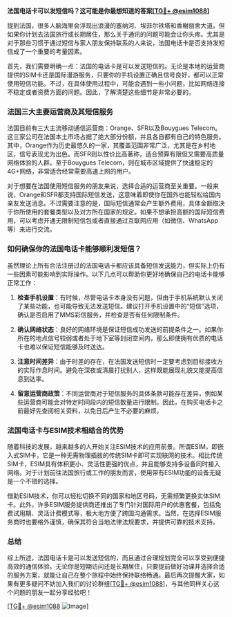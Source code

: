 **法国电话卡可以发短信吗？这可能是你最想知道的答案[[TG💪+ @esim1088](https://t.me/s/esim1088)]**

提到法国，很多人脑海里会浮现出浪漫的塞纳河、埃菲尔铁塔和香榭丽舍大道。但如果你计划去法国旅行或长期居住，那么关于通讯的问题可能会让你头疼。尤其是对于那些习惯于通过短信与家人朋友保持联系的人来说，法国电话卡是否支持发短信成了一个重要的考量因素。

首先，我们需要明确一点：法国的电话卡是可以发送短信的。无论是本地的运营商提供的SIM卡还是国际漫游服务，只要你的手机设置正确且信号良好，都可以正常使用短信功能。不过，在具体使用过程中，可能会遇到一些小问题，比如网络连接不稳定或者资费方面的问题。因此，了解清楚这些细节是非常必要的。

### 法国三大主要运营商及其短信服务

法国目前有三大主流移动通信运营商：Orange、SFR以及Bouygues Telecom。这三家公司在法国本土市场占据了绝大部分份额，并且各自都有自己的特色服务。其中，Orange作为历史最悠久的一家，其覆盖范围非常广泛，尤其是在乡村地区，信号表现尤为出色。而SFR则以性价比高著称，适合预算有限但又需要高质量网络体验的人群。至于Bouygues Telecom，则在城市区域提供了快速稳定的4G+网络，非常适合经常需要高速上网的用户。

对于想要在法国使用短信服务的朋友来说，选择合适的运营商至关重要。一般来说，Orange和SFR都支持国际短信发送，这意味着即使你在国外也能轻松给国内亲友发送消息。不过需要注意的是，国际短信通常会产生额外费用，具体金额取决于你所使用的套餐类型以及对方所在国家的规定。如果不想承担高额的国际短信费用，可以考虑开通无限制短信包或者直接通过互联网应用（如微信、WhatsApp等）来进行交流。

### 如何确保你的法国电话卡能够顺利发短信？

虽然理论上所有合法注册过的法国电话卡都应该具备短信发送能力，但实际上仍有一些因素可能影响到实际操作。以下几点可以帮助你更好地确保自己的电话卡能够正常工作：

1. **检查手机设置**：有时候，尽管电话卡本身没有问题，但由于手机系统默认关闭了某些功能，也可能导致无法发送短信。建议打开手机设置中的“短信”选项，确认是否启用了MMS彩信服务，并检查是否有任何限制条件。

2. **确认网络状态**：良好的网络环境是保证短信成功发送的前提条件之一。如果你所在的地点信号较弱或者处于地下室等封闭空间内，那么即使拥有优质的电话卡也难以保证短信能够及时送达。

3. **注意时间差异**：由于时差的存在，在法国发送短信时一定要考虑到目标接收方的实际作息时间。避免在深夜或清晨打扰别人，这样既能展现礼貌又能提高信息到达率。

4. **留意运营商政策**：不同运营商对于短信服务的具体条款可能存在差异，例如某些运营商可能会对特定时间段内的短信数量进行限制。因此，在购买电话卡之前最好先查阅相关资料，以免日后产生不必要的麻烦。

### 法国电话卡与ESIM技术相结合的优势

随着科技的发展，越来越多的人开始关注ESIM技术的应用前景。所谓ESIM，即嵌入式SIM卡，它是一种无需物理插拔的传统SIM卡即可实现联网的技术。相比传统SIM卡，ESIM具有体积更小、灵活性更强的优点，并且能够支持多设备同时接入网络。对于计划前往法国旅行或工作的朋友而言，使用带有ESIM功能的设备无疑是一个不错的选择。

借助ESIM技术，你可以轻松切换不同的国家和地区号码，无需频繁更换实体SIM卡。此外，许多ESIM服务提供商还推出了专门针对国际用户的优惠套餐，包括免费试用期、灵活计费模式等，极大地方便了跨国沟通需求。当然，在选择ESIM服务商时也要格外谨慎，确保其符合当地法律法规要求，并提供可靠的技术支持。

### 总结

综上所述，法国电话卡是可以发送短信的，而且通过合理规划完全可以享受到便捷高效的通信体验。无论你是短期访问还是长期居住，只要提前做好功课并选择合适的服务方案，就能让自己在整个旅程中始终保持联络畅通。最后再次提醒大家，如果有更多疑问不妨加入我们的讨论群组[[TG💪+ @esim1088](https://t.me/s/esim1088)]，与其他同样关心这个问题的朋友一起分享经验吧！

[[TG💪+ @esim1088](https://t.me/s/esim1088) ![Image](https://i.postimg.cc/4NQfJmqS/Snipaste-2025-05-13-00-14-12.png)]